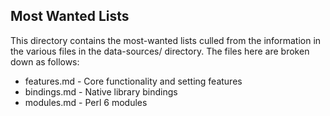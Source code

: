 Most Wanted Lists
-----------------

This directory contains the most-wanted lists culled from the information in
the various files in the data-sources/ directory.  The files here are broken
down as follows:

* features.md - Core functionality and setting features
* bindings.md - Native library bindings
* modules.md  - Perl 6 modules
